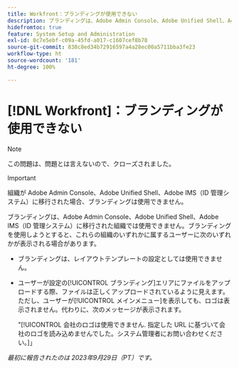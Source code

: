 ```yaml
---
title: Workfront：ブランディングが使用できない
description: ブランディングは、Adobe Admin Console、Adobe Unified Shell、Adobe IMS（ID 管理システム）に移行された組織では使用できません。
hidefromtoc: true
feature: System Setup and Administration
exl-id: 0c7e5ebf-c09a-45fd-a017-c1607cef8b78
source-git-commit: 838c8ed34b72916597a4a28ec00a5711bba3fe23
workflow-type: ht
source-wordcount: '181'
ht-degree: 100%

---
```


# [!DNL Workfront]：ブランディングが使用できない

>[!NOTE]
>
>この問題は、問題とは言えないので、クローズされました。

>[!IMPORTANT]
>
>組織が Adobe Admin Console、Adobe Unified Shell、Adobe IMS（ID 管理システム）に移行された場合、ブランディングは使用できません。

ブランディングは、Adobe Admin Console、Adobe Unified Shell、Adobe IMS（ID 管理システム）に移行された組織では使用できません。ブランディングを使用しようとすると、これらの組織のいずれかに属するユーザーに次のいずれかが表示される場合があります。

* ブランディングは、レイアウトテンプレートの設定としては使用できません。
* ユーザーが設定の[!UICONTROL ブランディング]エリアにファイルをアップロードする際、ファイルは正しくアップロードされているように見えます。ただし、ユーザーが[!UICONTROL メインメニュー]を表示しても、ロゴは表示されません。代わりに、次のメッセージが表示されます。

  &quot;[!UICONTROL 会社のロゴは使用できません. 指定した URL に基づいて会社のロゴを読み込めませんでした。システム管理者にお問い合わせください。]」

_最初に報告されたのは 2023年9月29日（PT）です。_
